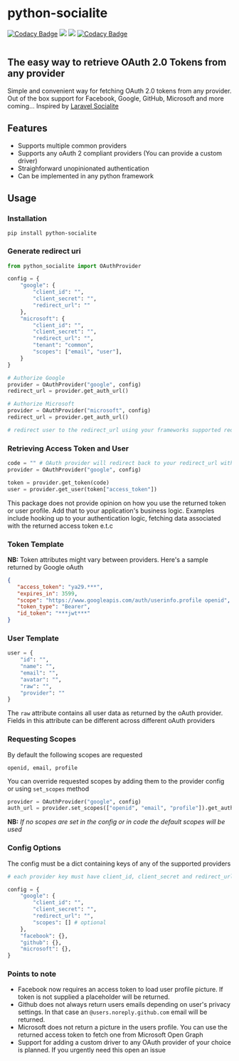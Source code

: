 # python-socialite
<p align="center">

[![Codacy Badge](https://api.codacy.com/project/badge/Grade/277f72118617436291eced30bac036a8)](https://www.codacy.com/manual/evans.mwendwa/python-socialite?utm_source=github.com&amp;utm_medium=referral&amp;utm_content=evansmwendwa/python-socialite&amp;utm_campaign=Badge_Grade)
<a href="https://pypi.python.org/pypi/python_socialite">
<img src="https://img.shields.io/pypi/v/python_socialite.svg" /></a>
<a href=""><img src="https://github.com/evansmwendwa/python-socialite/workflows/build/badge.svg" /></a> [![Codacy Badge](https://api.codacy.com/project/badge/Coverage/277f72118617436291eced30bac036a8)](https://www.codacy.com/manual/evans.mwendwa/python-socialite?utm_source=github.com&utm_medium=referral&utm_content=evansmwendwa/python-socialite&utm_campaign=Badge_Coverage)

</p>

<img src="https://raw.githubusercontent.com/evansmwendwa/python-socialite/master/banner.png" alt="" />

## The easy way to retrieve OAuth 2.0 Tokens from any provider

Simple and convenient way for fetching OAuth 2.0 tokens from any provider. Out of the box support for Facebook, Google, GitHub, Microsoft and more coming... Inspired by [Laravel Socialite](https://laravel.com/docs/master/socialite)

## Features
-   Supports multiple common providers
-   Supports any oAuth 2 compliant providers (You can provide a custom driver)
-   Straighforward unopinionated authentication
-   Can be implemented in any python framework

## Usage

### Installation

```shell
pip install python-socialite
```

### Generate redirect uri
```python
from python_socialite import OAuthProvider

config = {
    "google": {
        "client_id": "",
        "client_secret": "",
        "redirect_url": ""
    },
    "microsoft": {
        "client_id": "",
        "client_secret": "",
        "redirect_url": "",
        "tenant": "common",
        "scopes": ["email", "user"],
    }
}

# Authorize Google
provider = OAuthProvider("google", config)
redirect_url = provider.get_auth_url()

# Authorize Microsoft
provider = OAuthProvider("microsoft", config)
redirect_url = provider.get_auth_url()

# redirect user to the redirect_url using your frameworks supported redirect
```

### Retrieving Access Token and User

```python
code = "" # OAuth provider will redirect back to your redirect_url with a code in the url
provider = OAuthProvider("google", config)

token = provider.get_token(code)
user = provider.get_user(token["access_token"])
```

This package does not provide opinion on how you use the returned token or user profile. Add that to your application's business logic. Examples include hooking up to your authentication logic, fetching data associated with the returned access token e.t.c

### Token Template

**NB:** Token attributes might vary between providers. Here's a sample returned by Google oAuth

```json
{
   "access_token": "ya29.***",
   "expires_in": 3599,
   "scope": "https://www.googleapis.com/auth/userinfo.profile openid",
   "token_type": "Bearer",
   "id_token": "***jwt***"
}
```

### User Template

```python
user = {
    "id": "",
    "name": "",
    "email": "",
    "avatar": "",
    "raw": "",
    "provider": ""
}
```

The `raw` attribute contains all user data as returned by the oAuth provider. Fields in this attribute can be different across different oAuth providers

### Requesting Scopes

By default the following scopes are requested

```shell
openid, email, profile
```

You can override requested scopes by adding them to the provider config or using `set_scopes` method

```python
provider = OAuthProvider("google", config)
auth_url = provider.set_scopes(["openid", "email", "profile"]).get_auth_url()
```
**NB:** *If no scopes are set in the config or in code the default scopes will be used*

### Config Options

The config must be a dict containing keys of any of the supported providers

```python
# each provider key must have client_id, client_secret and redirect_url. It's advised to ensure your client_secret is properly secured

config = {
    "google": {
        "client_id": "",
        "client_secret": "",
        "redirect_url": "",
        "scopes": [] # optional
    },
    "facebook": {},
    "github": {},
    "microsoft": {},
}

```

### Points to note

-   Facebook now requires an access token to load user profile picture. If token is not supplied a placeholder will be returned.
-   Github does not always return users emails depending on user's privacy settings. In that case an `@users.noreply.github.com` email will be returned.
-   Microsoft does not return a picture in the users profile. You can use the returned access token to fetch one from Microsoft Open Graph
- Support for adding a custom driver to any OAuth provider of your choice is planned. If you urgently need this open an issue
